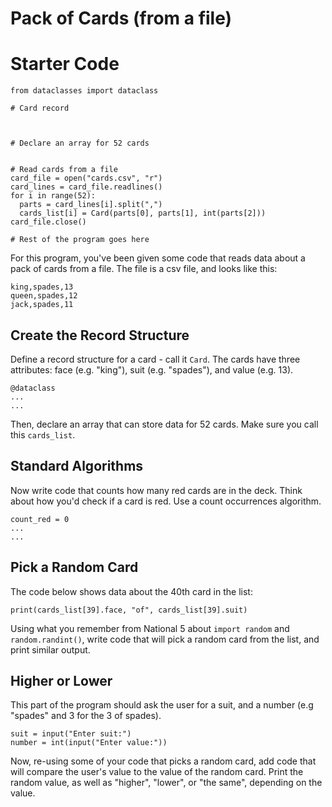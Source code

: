 # Pack of Cards (from a file)

# Starter Code
```
from dataclasses import dataclass

# Card record



# Declare an array for 52 cards


# Read cards from a file
card_file = open("cards.csv", "r")
card_lines = card_file.readlines()
for i in range(52):
  parts = card_lines[i].split(",")
  cards_list[i] = Card(parts[0], parts[1], int(parts[2]))
card_file.close()

# Rest of the program goes here

```

For this program, you've been given some code that reads data about a pack of cards from a file. The file is a csv file, and looks like this:

```
king,spades,13
queen,spades,12
jack,spades,11
```

## Create the Record Structure
Define a record structure for a card - call it `Card`. The cards have three attributes: face (e.g. "king"), suit (e.g. "spades"), and value (e.g. 13).
```
@dataclass
...
...
```

Then, declare an array that can store data for 52 cards. Make sure you call this `cards_list`.

## Standard Algorithms
Now write code that counts how many red cards are in the deck. Think about how you'd check if a card is red. Use a count occurrences algorithm.

```
count_red = 0
...
...
```

## Pick a Random Card
The code below shows data about the 40th card in the list:
```
print(cards_list[39].face, "of", cards_list[39].suit)
```
Using what you remember from National 5 about `import random` and `random.randint()`, write code that will pick a random card from the list, and print similar output.

## Higher or Lower
This part of the program should ask the user for a suit, and a number (e.g "spades" and 3 for the 3 of spades).
```
suit = input("Enter suit:")
number = int(input("Enter value:"))
```
Now, re-using some of your code that picks a random card, add code that will compare the user's value to the value of the random card. Print the random value, as well as "higher", "lower", or "the same", depending on the value.

